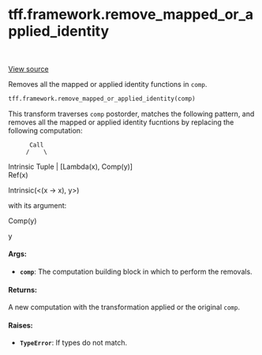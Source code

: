 <div itemscope itemtype="http://developers.google.com/ReferenceObject">
<meta itemprop="name" content="tff.framework.remove_mapped_or_applied_identity" />
<meta itemprop="path" content="Stable" />
</div>

# tff.framework.remove_mapped_or_applied_identity

<table class="tfo-notebook-buttons tfo-api" align="left">
</table>

<a target="_blank" href="http://github.com/tensorflow/federated/tree/master/tensorflow_federated/python/core/impl/transformations.py">View
source</a>

Removes all the mapped or applied identity functions in `comp`.

```python
tff.framework.remove_mapped_or_applied_identity(comp)
```

<!-- Placeholder for "Used in" -->

This transform traverses `comp` postorder, matches the following pattern, and
removes all the mapped or applied identity fucntions by replacing the following
computation:

          Call
         /    \

Intrinsic Tuple | [Lambda(x), Comp(y)] \
Ref(x)

Intrinsic(<(x -> x), y>)

with its argument:

Comp(y)

y

#### Args:

*   <b>`comp`</b>: The computation building block in which to perform the
    removals.

#### Returns:

A new computation with the transformation applied or the original `comp`.

#### Raises:

*   <b>`TypeError`</b>: If types do not match.
